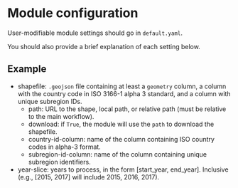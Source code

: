# Module configuration

User-modifiable module settings should go in `default.yaml`.

You should also provide a brief explanation of each setting below.

## Example

- shapefile: `.geojson` file containing at least a `geometry` column, a column with the country code in ISO 3166-1 alpha 3 standard, and a column with unique subregion IDs.
  - path: URL to the shape, local path, or relative path (must be relative to the main workflow).
  - download: if `True`, the module will use the `path` to download the shapefile.
  - country-id-column: name of the column containing ISO country codes in alpha-3 format.
  - subregion-id-column: name of the column containing unique subregion identifiers.
- year-slice: years to process, in the form [start_year, end_year].  Inclusive (e.g., [2015, 2017] will include 2015, 2016, 2017).

